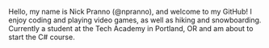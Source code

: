 Hello, my name is Nick Pranno (@npranno), and welcome to my GitHub!
I enjoy coding and playing video games, as well as hiking and snowboarding.
Currently a student at the Tech Academy in Portland, OR and am about to start the C# course.
